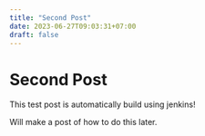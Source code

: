 ```yaml
---
title: "Second Post"
date: 2023-06-27T09:03:31+07:00
draft: false
---
```


# Second Post

This test post is automatically build using jenkins!

Will make a post of how to do this later.
